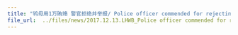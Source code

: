 ```yaml
---
title: "鸨母用1万贿赂 警官拒绝并举报/ Police officer commended for rejecting $10,000 bribe from woman"
file_url:  ../files/news/2017.12.13.LHWB_Police officer commended for rejecting $10,000 bribe from woman 鸨母用1万贿赂 警官拒绝并举报.pdf
---
```

